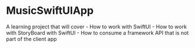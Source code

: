 # MusicSwiftUIApp
A learning project that will cover - How to work with SwiftUI - How to work with StoryBoard with SwiftUI - How to consume a framework API that is not part of the client app
